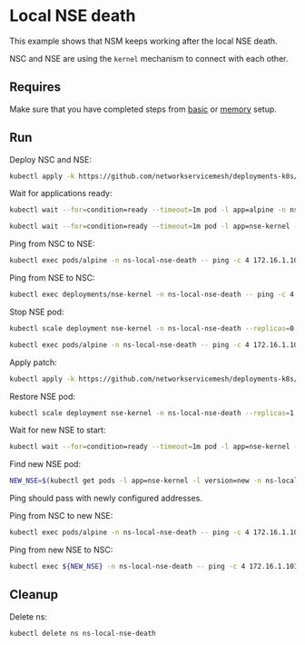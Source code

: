 # Local NSE death

This example shows that NSM keeps working after the local NSE death.

NSC and NSE are using the `kernel` mechanism to connect with each other.

## Requires

Make sure that you have completed steps from [basic](../../basic) or [memory](../../memory) setup.

## Run

Deploy NSC and NSE:
```bash
kubectl apply -k https://github.com/networkservicemesh/deployments-k8s/examples/heal/local-nse-death/nse-before-death?ref=a4ed5c8a4f54fbcd65a832fea27b7ac87c780305
```

Wait for applications ready:
```bash
kubectl wait --for=condition=ready --timeout=1m pod -l app=alpine -n ns-local-nse-death
```
```bash
kubectl wait --for=condition=ready --timeout=1m pod -l app=nse-kernel -n ns-local-nse-death
```

Ping from NSC to NSE:
```bash
kubectl exec pods/alpine -n ns-local-nse-death -- ping -c 4 172.16.1.100 -I 172.16.1.101
```

Ping from NSE to NSC:
```bash
kubectl exec deployments/nse-kernel -n ns-local-nse-death -- ping -c 4 172.16.1.101 -I 172.16.1.100
```

Stop NSE pod:
```bash
kubectl scale deployment nse-kernel -n ns-local-nse-death --replicas=0
```

```bash
kubectl exec pods/alpine -n ns-local-nse-death -- ping -c 4 172.16.1.100 -I 172.16.1.101 2>&1 | egrep "100% packet loss|Network unreachable|can't set multicast source"
```

Apply patch:
```bash
kubectl apply -k https://github.com/networkservicemesh/deployments-k8s/examples/heal/local-nse-death/nse-after-death?ref=a4ed5c8a4f54fbcd65a832fea27b7ac87c780305
```

Restore NSE pod:

```bash
kubectl scale deployment nse-kernel -n ns-local-nse-death --replicas=1
```

Wait for new NSE to start:
```bash
kubectl wait --for=condition=ready --timeout=1m pod -l app=nse-kernel -l version=new -n ns-local-nse-death
```

Find new NSE pod:
```bash
NEW_NSE=$(kubectl get pods -l app=nse-kernel -l version=new -n ns-local-nse-death --template '{{range .items}}{{.metadata.name}}{{"\n"}}{{end}}')
```

Ping should pass with newly configured addresses.

Ping from NSC to new NSE:
```bash
kubectl exec pods/alpine -n ns-local-nse-death -- ping -c 4 172.16.1.102 -I 172.16.1.103
```

Ping from new NSE to NSC:
```bash
kubectl exec ${NEW_NSE} -n ns-local-nse-death -- ping -c 4 172.16.1.103 -I 172.16.1.102
```

## Cleanup

Delete ns:
```bash
kubectl delete ns ns-local-nse-death
```
